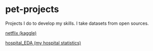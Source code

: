 # pet-projects
Projects I do to develop my skills. I take datasets from open sources.

[netflix (kaggle)](https://github.com/abrakoks/pet-projects/blob/main/kaggle_netflix_al-was-here.ipynb)

[hospital_EDA (my hospital statistics)](https://github.com/abrakoks/pet-projects/blob/main/hospital_2022_EDA.ipynb)
